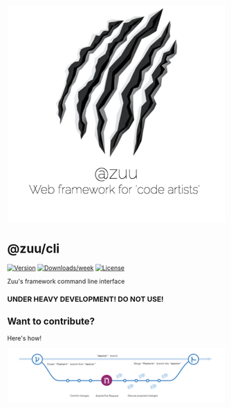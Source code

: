 <div align="center">
  <a href="http://zuu.thevexis.me/">
    <img src="https://github.com/IAmTheVex/zuu/raw/master/assets/big_title.png">
  </a>
</div>

# @zuu/cli

[![Version](https://img.shields.io/npm/v/@zuu/cli.svg)](https://npmjs.org/package/@zuu/cli)
[![Downloads/week](https://img.shields.io/npm/dw/@zuu/cli.svg)](https://npmjs.org/package/@zuu/cli)
[![License](https://img.shields.io/npm/l/@zuu/cli.svg)](https://github.com/IAmTheVex/zuu/blob/master/package.json)

Zuu&#39;s framework command line interface

### UNDER HEAVY DEVELOPMENT! DO NOT USE!

## Want to contribute?
Here's how!
<div align="center">
  <a href="https://github.com/IAmTheVex/zuu/blob/master/CONTRIBUTING.md">
    <img src="https://github.com/IAmTheVex/zuu/raw/master/assets/branching.png">
  </a>
</div>
